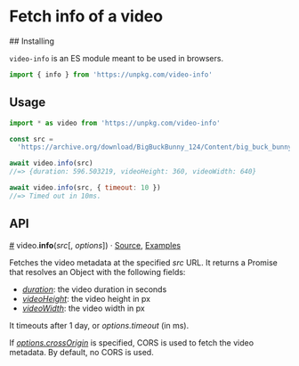 # Fetch info of a video

## Installing

`video-info` is an ES module meant to be used in browsers.

```javascript
import { info } from 'https://unpkg.com/video-info'
```

## Usage

```javascript
import * as video from 'https://unpkg.com/video-info'

const src =
  'https://archive.org/download/BigBuckBunny_124/Content/big_buck_bunny_720p_surround.mp4'

await video.info(src)
//=> {duration: 596.503219, videoHeight: 360, videoWidth: 640}

await video.info(src, { timeout: 10 })
//=> Timed out in 10ms.
```

## API

<a name="info" href="#info">#</a> video.<b>info</b>(<i>src</i>[,
<i>options</i>]) ·
[Source](https://github.com/severo/video-info/blob/master/src/index.js),
[Examples](https://observablehq.com/@severo/hello-video-info)

Fetches the video metadata at the specified <i>src</i> URL. It returns a Promise
that resolves an Object with the following fields:

- [<i>duration</i>](https://developer.mozilla.org/en-US/docs/Web/API/HTMLMediaElement/duration):
  the video duration in seconds
- [<i>videoHeight</i>](https://developer.mozilla.org/en-US/docs/Web/API/HTMLVideoElement/videoHeight):
  the video height in px
- [<i>videoWidth</i>](https://developer.mozilla.org/en-US/docs/Web/API/HTMLVideoElement/videoWidth):
  the video width in px

It timeouts after 1 day, or <i>options.timeout</i> (in ms).

If
[<i>options.crossOrigin</i>](https://developer.mozilla.org/en-US/docs/Web/API/HTMLImageElement/crossOrigin#Value)
is specified, CORS is used to fetch the video metadata. By default, no CORS is
used.
